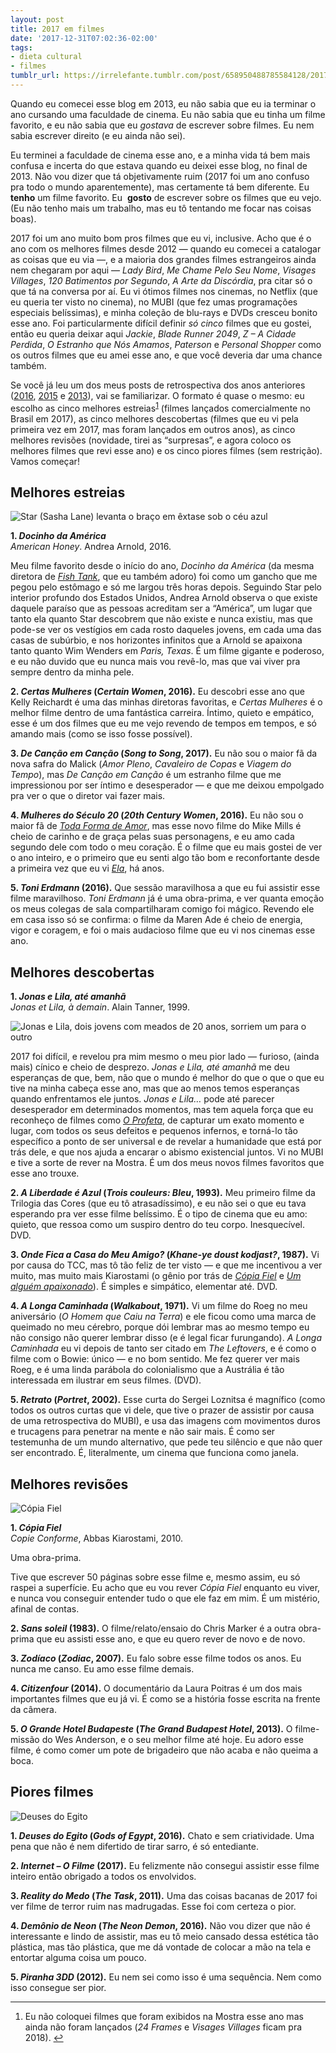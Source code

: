 ```yaml
---
layout: post
title: 2017 em filmes
date: '2017-12-31T07:02:36-02:00'
tags:
- dieta cultural
- filmes
tumblr_url: https://irrelefante.tumblr.com/post/658950488785584128/2017-em-filmes
---
```

Quando eu comecei esse blog em 2013, eu não sabia que eu ia terminar o ano cursando uma faculdade de cinema. Eu não sabia que eu tinha um filme favorito, e eu não sabia que eu _gostava_ de escrever sobre filmes. Eu nem sabia escrever direito (e eu ainda não sei).

Eu terminei a faculdade de cinema esse ano, e a minha vida tá bem mais confusa e incerta do que estava quando eu deixei esse blog, no final de 2013. Não vou dizer que tá objetivamente ruim (2017 foi um ano confuso pra todo o mundo aparentemente), mas certamente tá bem diferente. Eu&nbsp; **tenho** um filme favorito. Eu&nbsp; **gosto** de escrever sobre os filmes que eu vejo. (Eu não tenho mais um trabalho, mas eu tô tentando me focar nas coisas boas).

2017 foi um ano muito bom pros filmes que eu vi, inclusive. Acho que é o ano com os melhores filmes desde 2012 — quando eu comecei a catalogar as coisas que eu via —, e a maioria dos grandes filmes estrangeiros ainda nem chegaram por aqui —&nbsp;_Lady Bird_,&nbsp;_Me Chame Pelo Seu Nome_,&nbsp;_Visages Villages_,&nbsp;_120 Batimentos por Segundo_,&nbsp;_A Arte da Discórdia_, pra citar só o que tá na conversa por aí. Eu vi ótimos filmes nos cinemas, no Netflix (que eu queria ter visto no cinema), no MUBI (que fez umas programações especiais belíssimas), e minha coleção de blu-rays e DVDs cresceu bonito esse ano. Foi particularmente difícil definir _só cinco_ filmes que eu gostei, então eu queria deixar aqui _Jackie_, _Blade Runner 2049_, _Z – A Cidade Perdida_, _O Estranho que Nós Amamos_, _Paterson_ e _Personal Shopper_ como os outros filmes que eu amei esse ano, e que você deveria dar uma chance também.

Se você já leu um dos meus posts de retrospectiva dos anos anteriores ([2016](https://umfilmeumdia.wordpress.com/2016/12/12/2016-em-filmes/), [2015](https://umfilmeumdia.wordpress.com/2015/12/23/2015-em-filmes/) e [2013](https://umfilmeumdia.wordpress.com/2014/01/04/365-dias-em-365-filmes/)), vai se familiarizar. O formato é quase o mesmo: eu escolho as cinco melhores estreias<sup id="fnref-2033-1"><a href="#fn-2033-1" class="jetpack-footnote">1</a></sup> (filmes lançados comercialmente no Brasil em 2017), as cinco melhores descobertas (filmes que eu vi pela primeira vez em 2017, mas foram lançados em outros anos), as cinco melhores revisões (novidade, tirei as “surpresas”, e agora coloco os melhores filmes que revi esse ano) e os cinco piores filmes (sem restrição). Vamos começar!

## Melhores estreias

![Star (Sasha Lane) levanta o braço em êxtase sob o céu azul](https://umfilmeumdia.files.wordpress.com/2017/12/docinho-da-america-american-honey.jpg?w=612)

**1. _Docinho da América_**  
_American Honey_. Andrea Arnold, 2016.

Meu filme favorito desde o início do ano,&nbsp;_Docinho da América_ (da mesma diretora de&nbsp;_[Fish Tank](https://umfilmeumdia.wordpress.com/2013/07/22/fish-tank-2009/)_, que eu também adoro) foi como um gancho que me pegou pelo estômago e só me largou três horas depois. Seguindo Star pelo interior profundo dos Estados Unidos, Andrea Arnold observa o que existe daquele paraíso que as pessoas acreditam ser a “América”, um lugar que tanto ela quanto Star descobrem que não existe e nunca existiu, mas que pode-se ver os vestígios em cada rosto daqueles jovens, em cada uma das casas de subúrbio, e nos horizontes infinitos que a Arnold se apaixona tanto quanto Wim Wenders em _Paris, Texas_. É um filme gigante e poderoso, e eu não duvido que eu nunca mais vou revê-lo, mas que vai viver pra sempre dentro da minha pele.

**2. _Certas Mulheres_ (_Certain Women_, 2016).** Eu descobri esse ano que Kelly Reichardt é uma das minhas diretoras favoritas, e _Certas Mulheres_ é o melhor filme dentro de uma fantástica carreira. Íntimo, quieto e empático, esse é um dos filmes que eu me vejo revendo de tempos em tempos, e só amando mais (como se isso fosse possível).

**3. _De Canção em Canção_ (_Song to Song_, 2017).** Eu não sou o maior fã da nova safra do Malick (_Amor Pleno_, _Cavaleiro de Copas_ e _Viagem do Tempo_), mas _De Canção em Canção_ é um estranho filme que me impressionou por ser íntimo e desesperador — e que me deixou empolgado pra ver o que o diretor vai fazer mais.

**4. _Mulheres do Século 20_ (_20th Century Women_, 2016).** Eu não sou o maior fã de _[Toda Forma de Amor](https://umfilmeumdia.wordpress.com/2013/12/16/toda-forma-de-amor-beginners-2010/)_, mas esse novo filme do Mike Mills é cheio de carinho e de graça pelas suas personagens, e eu amo cada segundo dele com todo o meu coração. É o filme que eu mais gostei de ver o ano inteiro, e o primeiro que eu senti algo tão bom e reconfortante desde a primeira vez que eu vi _[Ela](https://umfilmeumdia.wordpress.com/2013/12/18/ela-her-2013/)_, há anos.

**5. _Toni Erdmann_ (2016).** Que sessão maravilhosa a que eu fui assistir esse filme maravilhoso. _Toni Erdmann_ já é uma obra-prima, e ver quanta emoção os meus colegas de sala compartilharam comigo foi mágico. Revendo ele em casa isso só se confirma: o filme da Maren Ade é cheio de energia, vigor e coragem, e foi o mais audacioso filme que eu vi nos cinemas esse ano.

## Melhores descobertas

**1. _Jonas e Lila, até amanhã_**  
_Jonas et Lila, à demain_. Alain Tanner, 1999.

![Jonas e Lila, dois jovens com meados de 20 anos, sorriem um para o outro](https://umfilmeumdia.files.wordpress.com/2018/01/image-w1280.jpg?w=612)

2017 foi difícil, e revelou pra mim mesmo o meu pior lado — furioso, (ainda mais) cínico e cheio de desprezo. _Jonas e Lila, até amanhã_ me deu esperanças de que, bem, não que o mundo é melhor do que o que o que eu tive na minha cabeça esse ano, mas que ao menos temos esperanças quando enfrentamos ele juntos. _Jonas e Lila…_ pode até parecer desesperador em determinados momentos, mas tem aquela força que eu reconheço de filmes como _[O Profeta](https://umfilmeumdia.wordpress.com/2013/03/05/o-profeta-un-prophete-2009/)_, de capturar um exato momento e lugar, com todos os seus defeitos e pequenos infernos, e torná-lo tão específico a ponto de ser universal e de revelar a humanidade que está por trás dele, e que nos ajuda a encarar o abismo existencial juntos. Vi no MUBI e tive a sorte de rever na Mostra. É um dos meus novos filmes favoritos que esse ano trouxe.

**2. _A Liberdade é Azul_ (_Trois couleurs: Bleu_, 1993).** Meu primeiro filme da Trilogia das Cores (que eu tô atrasadíssimo), e eu não sei o que eu tava esperando pra ver esse filme belíssimo. É o tipo de cinema que eu amo: quieto, que ressoa como um suspiro dentro do teu corpo. Inesquecível. DVD.

**3. _Onde Fica a Casa do Meu Amigo?_ (_Khane-ye doust kodjast?_, 1987).** Vi por causa do TCC, mas tô tão feliz de ter visto — e que me incentivou a ver muito, mas muito mais Kiarostami (o gênio por trás de _[Cópia Fiel](https://umfilmeumdia.wordpress.com/2013/03/03/copia-fiel-copie-conforme-2010/)_ e _[Um alguém apaixonado](https://umfilmeumdia.wordpress.com/2013/08/16/um-alguem-apaixonado-like-someone-in-love-2012/)_). É simples e simpático, elementar até. DVD.

**4. _A Longa Caminhada_ (_Walkabout_, 1971).** Vi um filme do Roeg no meu aniversário (_O Homem que Caiu na Terra_) e ele ficou como uma marca de queimado no meu cérebro, porque dói lembrar mas ao mesmo tempo eu não consigo não querer lembrar disso (e é legal ficar furungando). _A Longa Caminhada_ eu vi depois de tanto ser citado em _The Leftovers_, e é como o filme com o Bowie: único — e no bom sentido. Me fez querer ver mais Roeg, e é uma linda parábola do colonialismo que a Austrália é tão interessada em ilustrar em seus filmes. (DVD).

**5. _Retrato_ (_Portret_, 2002).** Esse curta do Sergei Loznitsa é magnífico (como todos os outros curtas que vi dele, que tive o prazer de assistir por causa de uma retrospectiva do MUBI), e usa das imagens com movimentos duros e trucagens para penetrar na mente e não sair mais. É como ser testemunha de um mundo alternativo, que pede teu silêncio e que não quer ser encontrado. É, literalmente, um cinema que funciona como janela.

## Melhores revisões

![Cópia Fiel](https://umfilmeumdia.files.wordpress.com/2013/03/copie-conforme.png?w=612)

**1. _Cópia Fiel_**  
_Copie Conforme_, Abbas Kiarostami, 2010.

Uma obra-prima.

Tive que escrever 50 páginas sobre esse filme e, mesmo assim, eu só raspei a superfície. Eu acho que eu vou rever _Cópia Fiel_ enquanto eu viver, e nunca vou conseguir entender tudo o que ele faz em mim. É um mistério, afinal de contas.

**2. _Sans soleil_ (1983).** O filme/relato/ensaio do Chris Marker é a outra obra-prima que eu assisti esse ano, e que eu quero rever de novo e de novo.

**3. _Zodíaco_ (_Zodiac_, 2007).** Eu falo sobre esse filme todos os anos. Eu nunca me canso. Eu amo esse filme demais.

**4. _Citizenfour_ (2014).** O documentário da Laura Poitras é um dos mais importantes filmes que eu já vi. É como se a história fosse escrita na frente da câmera.

**5. _O Grande Hotel Budapeste_ (_The Grand Budapest Hotel_, 2013).** O filme-missão do Wes Anderson, e o seu melhor filme até hoje. Eu adoro esse filme, é como comer um pote de brigadeiro que não acaba e não queima a boca.

## Piores filmes

![Deuses do Egito](https://umfilmeumdia.files.wordpress.com/2017/12/gods-of-egypt.jpg?w=612)

**1. _Deuses do Egito_ (_Gods of Egypt_, 2016).** Chato e sem criatividade. Uma pena que não é nem difertido de tirar sarro, é só entediante.

**2. _Internet – O Filme_ (2017).** Eu felizmente não consegui assistir esse filme inteiro então obrigado a todos os envolvidos.

**3. _Reality do Medo_ (_The Task_, 2011).** Uma das coisas bacanas de 2017 foi ver filme de terror ruim nas madrugadas. Esse foi com certeza o pior.

**4. _Demônio de Neon_ (_The Neon Demon_, 2016).** Não vou dizer que não é interessante e lindo de assistir, mas eu tô meio cansado dessa estética tão plástica, mas tão plástica, que me dá vontade de colocar a mão na tela e entortar alguma coisa um pouco.

**5. _Piranha 3DD_ (2012).** Eu nem sei como isso é uma sequência. Nem como isso consegue ser pior.

* * *

1. Eu não coloquei filmes que foram exibidos na Mostra esse ano mas ainda não foram lançados (_24 Frames_ e&nbsp;_Visages Villages_ ficam pra 2018).&nbsp;[↩](#fnref-2033-1)

